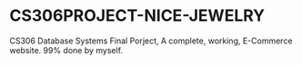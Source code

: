 # CS306PROJECT-NICE-JEWELRY

CS306 Database Systems Final Porject, A complete, working, E-Commerce website.
99% done by myself.
